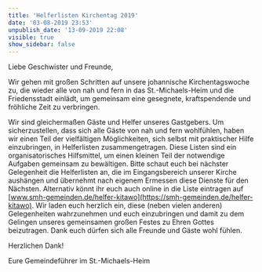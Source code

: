 ```yaml
---
title: 'Helferlisten Kirchentag 2019'
date: '03-08-2019 23:53'
unpublish_date: '13-09-2019 22:08'
visible: true
show_sidebar: false
---
```


Liebe Geschwister und Freunde,

Wir gehen mit großen Schritten auf unsere johannische Kirchentagswoche zu, die wieder alle von nah und fern in das St.-Michaels-Heim und die Friedensstadt einlädt, um gemeinsam eine gesegnete, kraftspendende und fröhliche Zeit zu verbringen.

Wir sind gleichermaßen Gäste und Helfer unseres Gastgebers. Um sicherzustellen, dass sich alle Gäste von nah und fern wohlfühlen, haben wir einen Teil der vielfältigen Möglichkeiten, sich selbst mit praktischer Hilfe einzubringen, in Helferlisten zusammengetragen. Diese Listen sind ein organisatorisches Hilfsmittel, um einen kleinen Teil der notwendige Aufgaben gemeinsam zu bewältigen. Bitte schaut euch bei nächster Gelegenheit die Helferlisten an, die im Eingangsbereich unserer Kirche aushängen und übernehmt nach eigenem Ermessen diese Dienste für den Nächsten. Alternativ könnt ihr euch auch online in die Liste eintragen auf [www.smh-gemeinden.de/helfer-kitawo](https://smh-gemeinden.de/helfer-kitawo). Wir laden euch herzlich ein, diese (neben vielen anderen) Gelegenheiten wahrzunehmen und euch einzubringen und damit zu dem Gelingen unseres gemeinsamen großen Festes zu Ehren Gottes beizutragen. Dank euch dürfen sich alle Freunde und Gäste wohl fühlen.

Herzlichen Dank!

Eure Gemeindeführer im St.-Michaels-Heim